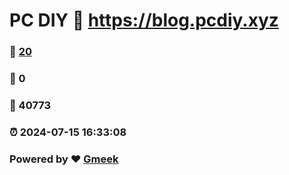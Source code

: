 # PC DIY :link: https://blog.pcdiy.xyz 
### :page_facing_up: [20](https://blog.pcdiy.xyz/tag.html) 
### :speech_balloon: 0 
### :hibiscus: 40773 
### :alarm_clock: 2024-07-15 16:33:08 
### Powered by :heart: [Gmeek](https://github.com/Meekdai/Gmeek)
